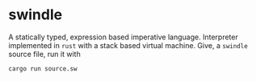 # swindle
A statically typed, expression based imperative language.
Interpreter implemented in `rust` with a stack based virtual machine.
Give, a `swindle` source file, run it with

    cargo run source.sw
